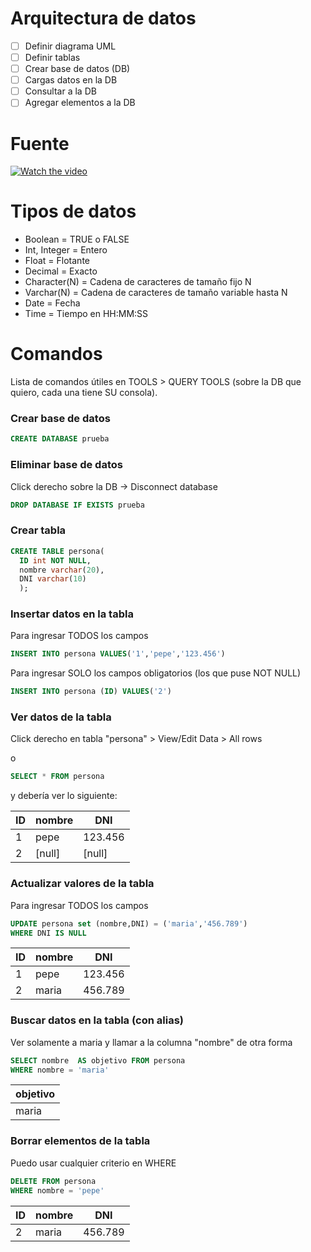 # Arquitectura de datos

- [ ] Definir diagrama UML
- [ ] Definir tablas
- [ ] Crear base de datos (DB)
- [ ] Cargas datos en la DB
- [ ] Consultar a la DB
- [ ] Agregar elementos a la DB

# Fuente

[![Watch the video](https://www.uncommunitymanager.es/wp-content/uploads/seo_google_youtube.jpg)](https://www.youtube.com/watch?v=jxIEDKzGrOs&list=PL8gxzfBmzgex2nuVanqvxoTXTPovVSwi2)

# Tipos de datos

- Boolean = TRUE o FALSE
- Int, Integer = Entero
- Float = Flotante
- Decimal = Exacto
- Character(N) = Cadena de caracteres de tamaño fijo N
- Varchar(N) = Cadena de caracteres de tamaño variable hasta N
- Date = Fecha
- Time = Tiempo en HH:MM:SS

# Comandos

Lista de comandos útiles en TOOLS > QUERY TOOLS (sobre la DB que quiero, cada una tiene SU consola).

### Crear base de datos

```SQL
CREATE DATABASE prueba
```

### Eliminar base de datos

Click derecho sobre la DB -> Disconnect database

```SQL
DROP DATABASE IF EXISTS prueba
```

### Crear tabla

```SQL
CREATE TABLE persona(
  ID int NOT NULL,
  nombre varchar(20),
  DNI varchar(10)
  );
```
### Insertar datos en la tabla

Para ingresar TODOS los campos
```SQL
INSERT INTO persona VALUES('1','pepe','123.456')
```

Para ingresar  SOLO los campos obligatorios (los que puse NOT NULL)
```SQL
INSERT INTO persona (ID) VALUES('2')
```
### Ver datos de la tabla

Click derecho en tabla "persona" > View/Edit Data > All rows

o

```SQL
SELECT * FROM persona
```

y debería ver lo siguiente:

| ID | nombre | DNI |
| ------------- | ------------- | ------------- |
| 1  | pepe | 123.456 |
| 2  | [null] | [null] |

### Actualizar valores de la tabla

Para ingresar TODOS los campos
```SQL
UPDATE persona set (nombre,DNI) = ('maria','456.789')
WHERE DNI IS NULL
```
| ID | nombre | DNI |
| ------------- | ------------- | ------------- |
| 1  | pepe | 123.456 |
| 2  | maria | 456.789 |

### Buscar datos en la tabla (con alias)

Ver solamente a maria y llamar a la columna "nombre" de otra forma
```SQL
SELECT nombre  AS objetivo FROM persona
WHERE nombre = 'maria'
```
| objetivo |
| ------------- | 
| maria  |

### Borrar elementos de la tabla

Puedo usar cualquier criterio en WHERE
```SQL
DELETE FROM persona
WHERE nombre = 'pepe'
```
| ID | nombre | DNI |
| ------------- | ------------- | ------------- |
| 2  | maria | 456.789 |
